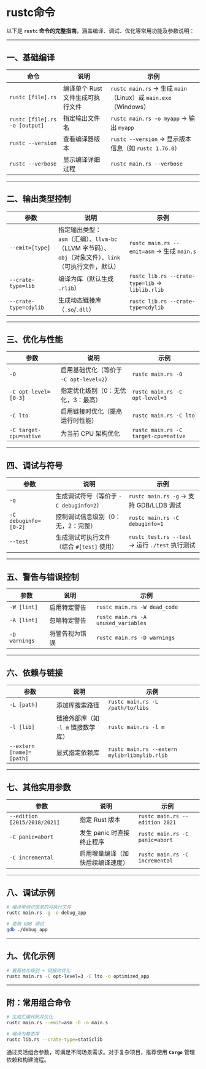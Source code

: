 # rustc命令

以下是 **`rustc` 命令的完整指南**，涵盖编译、调试、优化等常用功能及参数说明：

---

## **一、基础编译**

| 命令 | 说明 | 示例 |
|------|------|------|
| `rustc [file].rs` | 编译单个 Rust 文件生成可执行文件 | `rustc main.rs` → 生成 `main`（Linux）或 `main.exe`（Windows） |
| `rustc [file].rs -o [output]` | 指定输出文件名 | `rustc main.rs -o myapp` → 输出 `myapp` |
| `rustc --version` | 查看编译器版本 | `rustc --version` → 显示版本信息（如 `rustc 1.76.0`） |
| `rustc --verbose` | 显示编译详细过程 | `rustc main.rs --verbose` |

---

## **二、输出类型控制**

| 参数 | 说明 | 示例 |
|------|------|------|
| `--emit=[type]` | 指定输出类型：<br>`asm`（汇编）、`llvm-bc`（LLVM 字节码）、<br>`obj`（对象文件）、`link`（可执行文件，默认） | `rustc main.rs --emit=asm` → 生成 `main.s` |
| `--crate-type=lib` | 编译为库（默认生成 `.rlib`） | `rustc lib.rs --crate-type=lib` → `liblib.rlib` |
| `--crate-type=cdylib` | 生成动态链接库（`.so`/`.dll`） | `rustc lib.rs --crate-type=cdylib` |

---

## **三、优化与性能**

| 参数 | 说明 | 示例 |
|------|------|------|
| `-O` | 启用基础优化（等价于 `-C opt-level=2`） | `rustc main.rs -O` |
| `-C opt-level=[0-3]` | 指定优化级别（0：无优化，3：最高） | `rustc main.rs -C opt-level=3` |
| `-C lto` | 启用链接时优化（提高运行时性能） | `rustc main.rs -C lto` |
| `-C target-cpu=native` | 为当前 CPU 架构优化 | `rustc main.rs -C target-cpu=native` |

---

## **四、调试与符号**

| 参数 | 说明 | 示例 |
|------|------|------|
| `-g` | 生成调试符号（等价于 `-C debuginfo=2`） | `rustc main.rs -g` → 支持 GDB/LLDB 调试 |
| `-C debuginfo=[0-2]` | 控制调试信息级别（0：无，2：完整） | `rustc main.rs -C debuginfo=1` |
| `--test` | 生成测试可执行文件（结合 `#[test]` 使用） | `rustc test.rs --test` → 运行 `./test` 执行测试 |

---

## **五、警告与错误控制**

| 参数 | 说明 | 示例 |
|------|------|------|
| `-W [lint]` | 启用特定警告 | `rustc main.rs -W dead_code` |
| `-A [lint]` | 忽略特定警告 | `rustc main.rs -A unused_variables` |
| `-D warnings` | 将警告视为错误 | `rustc main.rs -D warnings` |

---

## **六、依赖与链接**

| 参数 | 说明 | 示例 |
|------|------|------|
| `-L [path]` | 添加库搜索路径 | `rustc main.rs -L /path/to/libs` |
| `-l [lib]` | 链接外部库（如 `-l m` 链接数学库） | `rustc main.rs -l m` |
| `--extern [name]=[path]` | 显式指定依赖库 | `rustc main.rs --extern mylib=libmylib.rlib` |

---

## **七、其他实用参数**

| 参数 | 说明 | 示例 |
|------|------|------|
| `--edition [2015/2018/2021]` | 指定 Rust 版本 | `rustc main.rs --edition 2021` |
| `-C panic=abort` | 发生 panic 时直接终止程序 | `rustc main.rs -C panic=abort` |
| `-C incremental` | 启用增量编译（加快后续编译速度） | `rustc main.rs -C incremental` |

---

## **八、调试示例**

```bash
# 编译带调试信息的可执行文件
rustc main.rs -g -o debug_app

# 使用 GDB 调试
gdb ./debug_app
```

---

## **九、优化示例**

```bash
# 最高优化级别 + 链接时优化
rustc main.rs -C opt-level=3 -C lto -o optimized_app
```

---

## **附：常用组合命令**

```bash
# 生成汇编代码并优化
rustc main.rs --emit=asm -O -o main.s

# 编译为静态库
rustc lib.rs --crate-type=staticlib
```

通过灵活组合参数，可满足不同场景需求。对于复杂项目，推荐使用 **`Cargo`** 管理依赖和构建流程。
